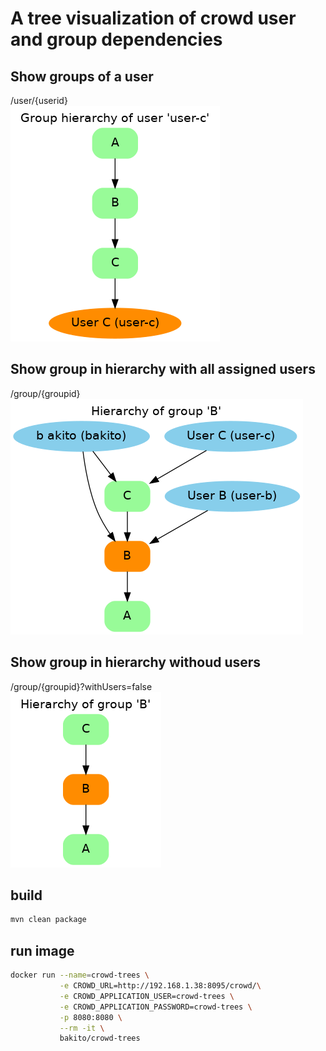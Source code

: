 # A tree visualization of crowd user and group dependencies

## Show groups of a user
/user/{userid}  
![alt /user/{userid}](https://raw.githubusercontent.com/bakito/crowd-trees/master/doc/user-groups.png)

## Show group in hierarchy with all assigned users
/group/{groupid}  
![alt /group/{groupid}](https://raw.githubusercontent.com/bakito/crowd-trees/master/doc/group-with-users.png)

## Show group in hierarchy withoud users

/group/{groupid}?withUsers=false  
![alt /group/{groupid}?withUsers=false](https://raw.githubusercontent.com/bakito/crowd-trees/master/doc/group-without-users.png)

## build
```bash
mvn clean package
```

## run image 
```bash
docker run --name=crowd-trees \
           -e CROWD_URL=http://192.168.1.38:8095/crowd/\
           -e CROWD_APPLICATION_USER=crowd-trees \
           -e CROWD_APPLICATION_PASSWORD=crowd-trees \
           -p 8080:8080 \
           --rm -it \
           bakito/crowd-trees
```

